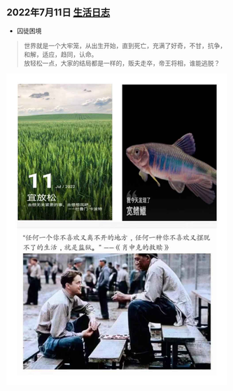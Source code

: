 ## 2022年7月11日  [生活日志](../life.md)
- 囚徒困境 
>  世界就是一个大牢笼，从出生开始，直到死亡，充满了好奇，不甘，抗争，和解，适应，趋同，认命。  
放轻松一点，大家的结局都是一样的，贩夫走卒，帝王将相，谁能逃脱？  

![](../img/20220711.jpg)
